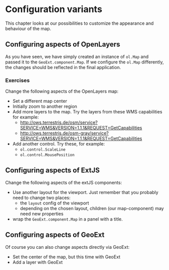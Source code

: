 # Configuration variants

This chapter looks at our possibilities to customize the appearance and behaviour of the map.

## Configuring aspects of OpenLayers

As you have seen, we have simply created an instance of `ol.Map` and passed it to the `GeoExt.component.Map`. If we configure the `ol.Map` differently, the changes should be reflected in the final application.

### Exercises

Change the following aspects of the OpenLayers map:

* Set a different map center
* Initially zoom to another region
* Add more layers to the map. Try the layers from these WMS capabilities for example:
  * http://ows.terrestris.de/osm/service?SERVICE=WMS&VERSION=1.1.1&REQUEST=GetCapabilities
  * http://ows.terrestris.de/osm-gray/service?SERVICE=WMS&VERSION=1.1.1&REQUEST=GetCapabilities
* Add another control. Try these, for example:
  * `ol.control.ScaleLine`
  * `ol.control.MousePosition`

## Configuring aspects of ExtJS

Change the following aspects of the extJS components:

* Use another layout for the viewport. Just remember that you probably need to change two places:
  * the `layout` config of the viewport
  * depending on the chosen layout, children (our map-component) may need new properties
* wrap the `GeoExt.component.Map` in a panel with a title.

## Configuring aspects of GeoExt

Of course you can also change aspects directly via GeoExt:

* Set the center of the map, but this time with GeoExt
* Add a layer with GeoExt
